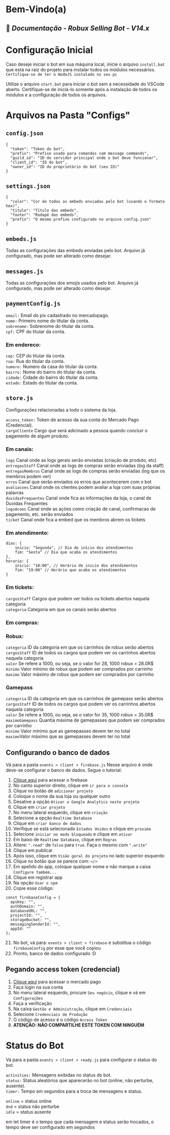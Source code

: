 # Bem-Vindo(a)
## 👑 _Documentação - Robux Selling Bot - V14.x_

# Configuração Inicial

Caso deseje iniciar o bot em sua máquina local, inicie o arquivo `install.bat` que está na raiz do projeto para instalar todos os módulos necessários. `Certifique-se de ter o NodeJS instalado no seu pc`

Utilize o arquivo `start.bat` para iniciar o bot sem a necessidade do VSCode aberto. Certifique-se de iniciá-lo somente após a instalação de todos os módulos e a configuração de todos os arquivos.

# Arquivos na Pasta "Configs"

## `config.json`

```
{
  "token": "Token do bot",
  "prefix": "Prefixo usado para comandos com message commands",
  "guild_id": "ID do servidor principal onde o bot deve funcionar",
  "client_id": "ID do bot",
  "owner_id": "ID do proprietário do bot (seu ID)"
}
```

## `settings.json`

```
{
  "color": "Cor de todas as embeds enviadas pelo bot (usando o formato hex)",
  "titulo": "Título das embeds",
  "footer": "Rodapé das embeds",
  "prefix": "O mesmo prefixo configurado no arquivo config.json"
}
```

## `embeds.js`

Todas as configurações das embeds enviadas pelo bot. Arquivo já configurado, mas pode ser alterado como desejar.

## `messages.js`

Todas as configurações dos emojis usados pelo bot. Arquivo já configurado, mas pode ser alterado como desejar.

## `paymentConfig.js`

`email:` Email do pix cadastrado no mercadopago. <br>
`nome:` Primeiro nome do titular da conta. <br>
`sobrenome:` Sobrenome do titular da conta. <br>
`cpf:` CPF do titular da conta. <br>

### Em endereco:

`cep:` CEP do titular da conta. <br>
`rua:` Rua do titular da conta. <br>
`numero:` Numero da casa do titular da conta. <br>
`bairro:` Nome do bairro do titular da conta. <br>
`cidade:` Cidade do bairro do titular da conta. <br>
`estado:` Estado do titular da conta. <br>

## `store.js`

Configurações relacionadas a todo o sistema da loja.

`access_token:` Token de acesso da sua conta do Mercado Pago (Credencial). <br>
`cargoCliente` Cargo que será adicinado a pessoa quando concluir o pagamento de algum produto. <br>

### Em canais:

`logs` Canal onde as logs gerais serão enviadas (criação de produto, etc) <br>
`entregasStaff` Canal onde as logs de compras serão enviadas (log da staff) <br>
`entregasMembros` Canal onde as logs de compras serão enviadas (log que os membros podem ver) <br>
`erros` Canal que serão enviados os erros que acontecerem com o bot <br>
`avaliacoes` Canal onde os clientes podem avaliar a loja com suas próprias palavras <br>
`duvidasFrequentes` Canal onde fica as informações da loja, o canal de Duvidas Frequentes <br>
`logsAcoes` Canal onde as ações como criação de canal, confirmacao de pagamento, etc. serão enviados <br>
`ticket` Canal onde fica a embed que os membros abrem os tickets <br>

### Em atendimento:

```
dias: {
    inicio: "Segunda", // Dia de início dos atendimentos
    fim: "Sexta" // Dia que acaba os atendimentos
},
horario: {
    inicio: "10:00", // Horário de inicio dos atendimentos
    fim: "19:00" // Horário que acaba os atendimentos
}
```

### Em tickets:

`cargosStaff` Cargos que podem ver todos os tickets abertos naquela categoria <br>
`categoria` Categoria em que os canais serão abertos <br>

### Em compras:

### Robux:

`categoria` ID da categoria em que os carrinhos de robux serão abertos <br>
`cargosStaff` ID de todos os cargos que podem ver os carrinhos abertos naquela categoria <br>
`valor` Se refere a 1000, ou seja, se o valor for 28, 1000 robux = 28.0R$ <br>
`minimo`  Valor mínimo de robux que podem ser comprados por carrinho  <br>
`maximo` Valor máximo de robux que podem ser comprados por carrinho <br>

### Gamepass

`categoria` ID da categoria em que os carrinhos de gamepass serão abertos <br>
`cargosStaff` ID de todos os cargos que podem ver os carrinhos abertos naquela categoria <br>
`valor` Se refere a 1000, ou seja, se o valor for 35, 1000 robux = 35.0R$ <br>
`maximoGamepass` Quantia máxima de gamepasses que podem ser comprados por carrinho <br>
`minimo` Valor mínimo que as gamepasses devem ter no total <br>
`maximo`Valor máximo que as gamepasses devem ter no total <br>

## Configurando o banco de dados

Vá para a pasta `events > client > firebase.js`
Nesse arquivo é onde deve-se configurar o banco de dados. Segue o tutorial:

1. [Clique aqui](https://firebase.google.com/docs?hl=pt&authuser=0) para acessar o firebase
2. No canto superior direito, clique em `ir para o console`
3. Clique no botão de `adicionar projeto`
4. Coloque o nome da sua loja ou qualquer outro
5. Desative a opção `Ativar o Google Analytics neste projeto`
6. Clique em `criar projeto`
7. No menu lateral esquerdo, clique em `criação`
8. Selecione a opção `Realtime Database`
9. Clique em `criar banco de dados`
10. Verifique se está selecionado `Estados Unidos` e clique em `proxima`
11. Selecione `iniciar no modo bloqueado` e clique em `ativar`
12. Em baixo de `Realtime Database`, clique em `Regras`
13. Altere: `".read"` de `false` para `true`. Faça o mesmo com `".write"`
14. Clique em publicar
15. Após isso, clique em `Visão geral do projeto` no lado superior esquerdo
16. Clique no botão que se parece com: `</>`
17. Em apelido do app, coloque qualquer nome e não marque a caixa `Configure também...`
18. Clique em registrar app
19. Na opção `Usar o npm`
20. Copie esse código:

```
const firebaseConfig = {
  apiKey: "",
  authDomain: "",
  databaseURL: "",
  projectId: "",
  storageBucket: "",
  messagingSenderId: "",
  appId: ""
};
```

21. No bot, vá para: `events > client > firebase` e substitua o código `firebaseConfig` por esse que você copiou
22. Pronto, banco de dados configurado :D

## Pegando access token (credencial)

1. [Clique aqui](https://mercadopago.com.br) para acessar o mercado pago
2. Faça login na sua conta
3. No menu lateral esquerdo, procure `Seu negócio`, clique e vá em `Configurações`
4. Faça a verificação
5. Na caixa `Gestão e Administração`, clique em `Credenciais`
6. Selecione `Credenciais de Produção`
7. O código de acesso é o código `Access Token`
8. **ATENÇÃO: NÃO COMPARTILHE ESTE TOKEN COM NINGUÉM**

# Status do Bot

Vá para a pasta `events > client > ready.js` para configurar o status do bot.

`activities:` Mensagens exibidas no status do bot.<br>
`status:` Status aleatórios que aparecerão no bot (online, não perturbe, ausente).<br>
`timer:` Tempo em segundos para a troca de mensagens e status.<br>

`online` = status online<br>
`dnd` = status não perturbe<br>
`idle` = status ausente<br>

em let timer é o tempo que cada mensagem e status serão trocados, o tempo deve ser configurado em segundos